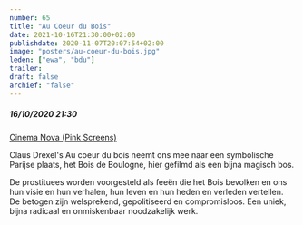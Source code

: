 ```yaml
---
number: 65
title: "Au Coeur du Bois"
date: 2021-10-16T21:30:00+02:00
publishdate: 2020-11-07T20:07:54+02:00
image: "posters/au-coeur-du-bois.jpg"
leden: ["ewa", "bdu"]
trailer: 
draft: false
archief: "false"
---
```


##### 16/10/2020 21:30

[Cinema Nova (Pink Screens)](https://nova-cinema.org/prog/2021/183-pink-screens/16-11?lang=fr#article-24350)

Claus Drexel's Au coeur du bois neemt ons mee naar een symbolische Parijse plaats,
het Bois de Boulogne, hier gefilmd als een bijna magisch bos.
<!--more-->
De prostituees worden voorgesteld als feeën die het Bois bevolken en ons hun visie
en hun verhalen, hun leven en hun heden en verleden vertellen. De betogen zijn welsprekend, 
gepolitiseerd en compromisloos. Een uniek, bijna radicaal en onmiskenbaar noodzakelijk werk.
